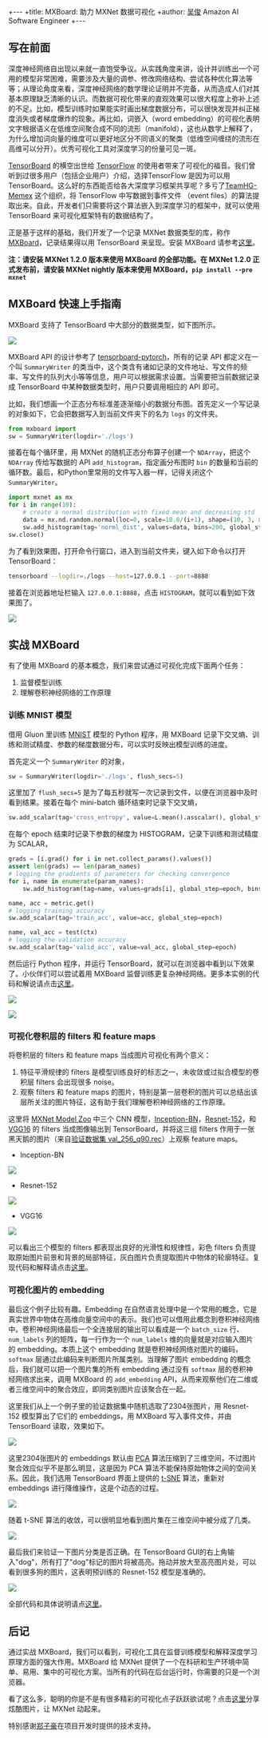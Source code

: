 +---
+title: MXBoard: 助力 MXNet 数据可视化
+author: <a href="https://github.com/reminisce">吴俊</a> Amazon AI Software Engineer
+---

## 写在前面

深度神经网络自出现以来就一直饱受争议。从实践角度来讲，设计并训练出一个可用的模型非常困难，需要涉及大量的调参、修改网络结构、尝试各种优化算法等等；从理论角度来看，深度神经网络的数学理论证明并不完备，从而造成人们对其基本原理缺乏清晰的认识。而数据可视化带来的直观效果可以很大程度上弥补上述的不足。比如，模型训练时如果能实时画出梯度数据分布，可以很快发现并纠正梯度消失或者梯度爆炸的现象。再比如，词嵌入（word embedding）的可视化表明文字根据语义在低维空间聚合成不同的流形（manifold），这也从数学上解释了，为什么增加词向量的维度可以更好地区分不同语义的聚类（低维空间缠绕的流形在高维可以分开）。优秀可视化工具对深度学习的份量可见一斑。

[TensorBoard](https://www.tensorflow.org/programmers_guide/summaries_and_tensorboard) 的横空出世给 [TensorFlow](https://www.tensorflow.org/) 的使用者带来了可视化的福音。我们曾听到过很多用户（包括企业用户）介绍，选择TensorFlow 是因为可以用 TensorBoard。这么好的东西能否给各大深度学习框架共享呢？多亏了[TeamHG-Memex](https://github.com/TeamHG-Memex/tensorboard_logger) 这个组织，将 TensorFlow 中写数据到事件文件 （event files）的算法提取出来。自此，开发者们只需要将这个算法嵌入到深度学习的框架中，就可以使用 TensorBoard 来可视化框架特有的数据结构了。

正是基于这样的基础，我们开发了一个记录 MXNet 数据类型的库，称作 [MXBoard](https://github.com/awslabs/mxboard)，记录结果得以用 TensorBoard 来呈现。安装 MXBoard 请参考[这里](https://github.com/awslabs/mxboard#installation)。

**注：请安装 MXNet 1.2.0 版本来使用 MXBoard 的全部功能。在 MXNet 1.2.0 正式发布前，请安装 MXNet nightly 版本来使用 MXBoard，`pip install --pre mxnet`**

## MXBoard 快速上手指南

MXBoard 支持了 TensorBoard 中大部分的数据类型，如下图所示。

![](https://github.com/dmlc/web-data/blob/master/mxnet/tensorboard/mxboard_cover.png)

MXBoard API 的设计参考了 [tensorboard-pytorch](https://github.com/lanpa/tensorboard-pytorch)，所有的记录 API 都定义在一个叫 `SummaryWriter` 的类当中，这个类含有诸如记录的文件地址、写文件的频率、写文件的队列大小等等信息，用户可以根据需求设置。当需要把当前数据记录成 TensorBoard 中某种数据类型时，用户只要调用相应的 API 即可。

比如，我们想画一个正态分布标准差逐渐缩小的数据分布图。首先定义一个写记录的对象如下，它会把数据写入到当前文件夹下的名为 `logs` 的文件夹。

```python
from mxboard import 
sw = SummaryWriter(logdir='./logs')
```

接着在每个循环里，用 MXNet 的随机正态分布算子创建一个 `NDArray`，把这个 `NDArray` 传给写数据的 API `add_histogram`，指定画分布图时 `bin` 的数量和当前的循环数。最后，和Python里常用的文件写入器一样，记得关闭这个 `SummaryWriter`。

```python
import mxnet as mx
for i in range(10):
    # create a normal distribution with fixed mean and decreasing std
    data = mx.nd.random.normal(loc=0, scale=10.0/(i+1), shape=(10, 3, 8, 8))
    sw.add_histogram(tag='norml_dist', values=data, bins=200, global_step=i)
sw.close()
```

为了看到效果图，打开命令行窗口，进入到当前文件夹，键入如下命令以打开 TensorBoard：

```bash
tensorboard --logdir=./logs --host=127.0.0.1 --port=8888
```

接着在浏览器地址栏输入 `127.0.0.1:8888`，点击 `HISTOGRAM`，就可以看到如下效果图了。

![](https://github.com/dmlc/web-data/blob/master/mxnet/tensorboard/doc/summary_histogram_norm.png)

## 实战 MXBoard

有了使用 MXBoard 的基本概念，我们来尝试通过可视化完成下面两个任务：

1. 监督模型训练
2. 理解卷积神经网络的工作原理

### 训练 MNIST 模型

借用 Gluon 里训练 [MNIST](https://github.com/apache/incubator-mxnet/blob/master/example/gluon/mnist.py) 模型的 Python 程序，用 MXBoard 记录下交叉熵、训练和测试精度、参数的梯度数据分布，可以实时反映出模型训练的进度。

首先定义一个 `SummaryWriter` 的对象，

```python
sw = SummaryWriter(logdir='./logs', flush_secs=5)
```

这里加了 `flush_secs=5` 是为了每五秒就写一次记录到文件，以便在浏览器中及时看到结果。接着在每个 mini-batch 循环结束时记录下交叉熵，

```python
sw.add_scalar(tag='cross_entropy', value=L.mean().asscalar(), global_step=global_step)
```

在每个 epoch 结束时记录下参数的梯度为 HISTOGRAM，记录下训练和测试精度为 SCALAR，

```python
grads = [i.grad() for i in net.collect_params().values()]
assert len(grads) == len(param_names)
# logging the gradients of parameters for checking convergence
for i, name in enumerate(param_names):
    sw.add_histogram(tag=name, values=grads[i], global_step=epoch, bins=1000)

name, acc = metric.get()
# logging training accuracy
sw.add_scalar(tag='train_acc', value=acc, global_step=epoch)

name, val_acc = test(ctx)
# logging the validation accuracy
sw.add_scalar(tag='valid_acc', value=val_acc, global_step=epoch)
```

然后运行 Python 程序，并运行 TensorBoard，就可以在浏览器中看到以下效果了。小伙伴们可以尝试着用 MXBoard 监督训练更复杂神经网络。更多本实例的代码和解说请点击[这里](https://github.com/reminisce/mxboard-demo#monitoring-training-mnist-model)。

![](https://github.com/reminisce/mxboard-demo/blob/master/pic/mnist_params_histograms.png)

![](https://github.com/reminisce/mxboard-demo/blob/master/pic/mnist_loss_train_valid_curves.png)

### 可视化卷积层的 filters 和 feature maps

将卷积层的 filters 和 feature maps 当成图片可视化有两个意义：

1. 特征平滑规律的 filters 是模型训练良好的标志之一，未收敛或过拟合模型的卷积层 filters 会出现很多 noise。
2. 观察 filters 和 feature maps 的图片，特别是第一层卷积的图片可以总结出该层所关注的图片特征，这有助于我们理解卷积神经网络的工作原理。

这里将 [MXNet Model Zoo](https://mxnet.incubator.apache.org/model_zoo/index.html) 中三个 CNN 模型，[Inception-BN](http://data.mxnet.io/models/imagenet/inception-bn/)，[Resnet-152](http://data.mxnet.io/models/imagenet/resnet/152-layers/)，和 [VGG16](http://data.mxnet.io/models/imagenet/vgg/) 的 filters 当成图像输出到 TensorBoard，并将这三组 filters 作用于一张黑天鹅的图片（来自[验证数据集 val_256_q90.rec](http://data.mxnet.io/data)）上观察 feature maps。

- Inception-BN

![](https://github.com/reminisce/mxboard-demo/blob/master/pic/inception_bn_conv_1_weight_output.png)

- Resnet-152

![](https://github.com/reminisce/mxboard-demo/blob/master/pic/resnet_152_conv0_weight_output.png)

- VGG16

![](https://github.com/reminisce/mxboard-demo/blob/master/pic/vgg16_conv1_1_weight_output.png)

可以看出三个模型的 filters 都表现出良好的光滑性和规律性，彩色 filters 负责提取原始图片前景和背景的局部特征，灰白图片负责提取图片中物体的轮廓特征。复现代码和解释请点击[这里](https://github.com/reminisce/mxboard-demo#visualizing-filters-of-convnets)。

### 可视化图片的 embedding

最后这个例子比较有趣。Embedding 在自然语言处理中是一个常用的概念，它是真实世界中物体在高维向量空间中的表示。我们也可以借用此概念到卷积神经网络中。卷积神经网络最后一个全连接层的输出可以看成是一个 `batch_size` 行、`num_labels` 列的矩阵，每一行作为一个 `num_labels` 维的向量就是对应输入图片的 embedding。本质上这个 embedding 就是卷积神经网络对图片的编码，`softmax` 层通过此编码来判断图片所属类别。当理解了图片 embedding 的概念后，我们就可以把一个图片集的所有 embedding 通过没有 `softmax` 层的卷积神经网络求出来，调用 MXBoard 的 `add_embedding` API，从而来观察他们在二维或者三维空间中的聚合效应，即同类别图片应该聚合在一起。

这里我们从上一个例子里的验证数据集中随机选取了2304张图片，用 Resnet-152 模型算出了它们的 embeddings，用 MXBoard 写入事件文件，并由 TensorBoard 读取，效果如下。

![](https://github.com/reminisce/mxboard-demo/blob/master/pic/embedding_motion.gif)

这里2304张图片的 embeddings 默认由 [PCA](https://en.wikipedia.org/wiki/Principal_component_analysis) 算法压缩到了三维空间，不过图片聚合效应似乎不是那么明显，这是因为 PCA 算法不能保持原始物体之间的空间关系。因此，我们选用 TensorBoard 界面上提供的 [t-SNE](https://lvdmaaten.github.io/tsne/) 算法，重新对 embeddings 进行降维操作，这是个动态的过程。

![](https://github.com/reminisce/mxboard-demo/raw/master/pic/embedding_t_sne_motion.gif)

随着 t-SNE 算法的收敛，可以很明显地看到图片集在三维空间中被分成了几类。

![](https://github.com/reminisce/mxboard-demo/blob/master/pic/imagenet_resnet_152_embedding.png)

最后我们来验证一下图片分类是否正确。在 TensorBoard GUI的右上角输入"dog"，所有打了"dog"标记的图片将被高亮。拖动并放大至高亮图片处，可以看到很多狗的图片，这表明预训练的 Resnet-152 模型是准确的。

![](https://github.com/reminisce/mxboard-demo/blob/master/pic/imagenet_resnet_152_dog_cluster.gif)

全部代码和具体说明请点[这里](https://github.com/reminisce/mxboard-demo#visualizing-convnet-codes-as-embeddings)。

## 后记

通过实战 MXBoard，我们可以看到，可视化工具在监督训练模型和解释深度学习原理方面的强大作用。MXBoard 给 MXNet 提供了一个在科研和生产环境中简单、易用、集中的可视化方案。当所有的代码在后台运行时，你需要的只是一个浏览器。

看了这么多，聪明的你是不是有很多精彩的可视化点子跃跃欲试呢？点击[这里](https://discuss.gluon.ai/)分享炫酷图片，让 MXNet 动起来。

特别感谢[郑子豪](https://github.com/zihaolucky)在项目开发时提供的技术支持。